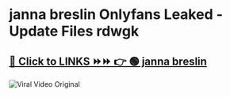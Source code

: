 
 # janna breslin Onlyfans Leaked - Update Files rdwgk

## <h2><a href="https://clipsfans.com/janna_breslin&ref=git">🔗 Click to LINKS ⏩⏩ 👉 🟢 janna breslin </a></h2>

<a href="https://clipsfans.com/janna_breslin&ref=git" rel="nofollow" data-target="animated-image.originalLink"><img src="https://i.ibb.co.com/xMMVF88/686577567.gif" alt="Viral Video Original" style="max-width: 100%; display: inline-block;" data-target="animated-image.originalImage"></a>

